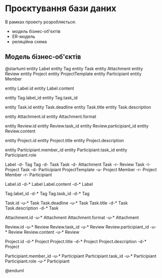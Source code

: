 # Проєктування бази даних

В рамках проекту розробляється: 
- модель бізнес-об'єктів 
- ER-модель
- реляційна схема

## Модель бізнес-об'єктів
@startuml
  entity Label
  entity Tag
  entity Task
  entity Attachment
  entity Review
  entity Project
  entity ProjectTemplate
  entity Participiant
  entity Member
  
  entity Label.id
  entity Label.content
  
  entity Tag.label_id
  entity Tag.task_id
  
  entity Task.id
  entity Task.deadline
  entity Task.title
  entity Task.description

  entity Attachment.id
  entity Attachment.format
  
  entity Review.id
  entity Review.task_id
  entity Review.participiant_id
  entity Review.content
  
  entity Project.id
  entity Project.title
  entity Project.description
  
  entity Participiant.member_id
  entity Participiant.task_id
  entity Participiant.role
  
  Label -d- Tag
  Tag -d- Task
  Task -d- Attachment
  Task -r- Review
  Task -l- Project
  Task -d- Participiant
  ProjectTemplate -u- Project
  Member -r- Project
  Member -r- Participiant
  
  Label.id -d-* Label
  Label.content -d-* Label

  Tag.label_id -d-* Tag
  Tag.task_id -d-* Tag
  
  Task.id -u-* Task
  Task.deadline -u-* Task
  Task.title -d-* Task
  Task.description -d-* Task
  
  Attachment.id -u-* Attachment
  Attachment.format -u-* Attachment
  
  Review.id -u-* Review
  Review.task_id -u-* Review
  Review.participiant_id -u-* Review
  Review.content -u-* Review
  
  Project.id -d-* Project
  Project.title -d-* Project
  Project.description -d-* Project
  
  Participiant.member_id -u-* Participiant
  Participiant.task_id -u-* Participiant
  Participiant.role -u-* Participiant
  
@enduml

